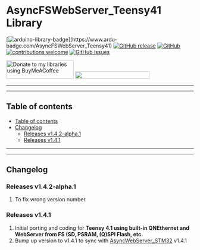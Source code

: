 # AsyncFSWebServer_Teensy41 Library

[![arduino-library-badge](https://www.ardu-badge.com/badge/AsyncFSWebServer_Teensy41.svg?)](https://www.ardu-badge.com/AsyncFSWebServer_Teensy41)
[![GitHub release](https://img.shields.io/github/release/khoih-prog/AsyncFSWebServer_Teensy41.svg)](https://github.com/khoih-prog/AsyncFSWebServer_Teensy41/releases)
[![GitHub](https://img.shields.io/github/license/mashape/apistatus.svg)](https://github.com/khoih-prog/AsyncFSWebServer_Teensy41/blob/main/LICENSE)
[![contributions welcome](https://img.shields.io/badge/contributions-welcome-brightgreen.svg?style=flat)](#Contributing)
[![GitHub issues](https://img.shields.io/github/issues/khoih-prog/AsyncFSWebServer_Teensy41.svg)](http://github.com/khoih-prog/AsyncFSWebServer_Teensy41/issues)


<a href="https://www.buymeacoffee.com/khoihprog6" title="Donate to my libraries using BuyMeACoffee"><img src="https://cdn.buymeacoffee.com/buttons/v2/default-yellow.png" alt="Donate to my libraries using BuyMeACoffee" style="height: 50px !important;width: 181px !important;" ></a>
<a href="https://www.buymeacoffee.com/khoihprog6" title="Donate to my libraries using BuyMeACoffee"><img src="https://img.shields.io/badge/buy%20me%20a%20coffee-donate-orange.svg?logo=buy-me-a-coffee&logoColor=FFDD00" style="height: 20px !important;width: 200px !important;" ></a>


---
---

## Table of contents

* [Table of contents](#table-of-contents)
* [Changelog](#changelog)
  * [Releases v1.4.2-alpha.1](#releases-v142-alpha1)
  * [Releases v1.4.1](#releases-v141)

---
---

## Changelog

### Releases v1.4.2-alpha.1

1. To fix wrong version number

### Releases v1.4.1

1. Initial porting and coding for **Teensy 4.1 using built-in QNEthernet and WebServer from FS (SD, PSRAM, (Q)SPI Flash, etc.**
2. Bump up version to v1.4.1 to sync with [AsyncWebServer_STM32](https://github.com/khoih-prog/AsyncWebServer_STM32) v1.4.1



